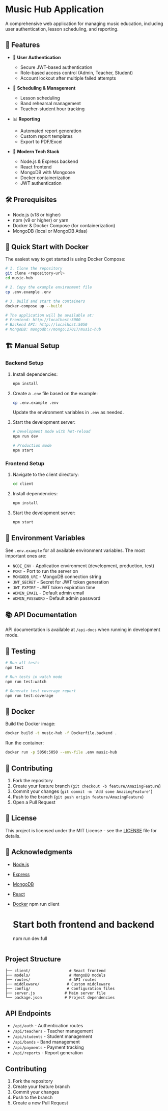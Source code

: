 # Music Hub Application

A comprehensive web application for managing music education, including user authentication, lesson scheduling, and reporting.

## 🌟 Features

- 🔐 **User Authentication**
  - Secure JWT-based authentication
  - Role-based access control (Admin, Teacher, Student)
  - Account lockout after multiple failed attempts

- 📅 **Scheduling & Management**
  - Lesson scheduling
  - Band rehearsal management
  - Teacher-student hour tracking

- 📊 **Reporting**
  - Automated report generation
  - Custom report templates
  - Export to PDF/Excel

- 🚀 **Modern Tech Stack**
  - Node.js & Express backend
  - React frontend
  - MongoDB with Mongoose
  - Docker containerization
  - JWT authentication

## 🛠 Prerequisites

- Node.js (v18 or higher)
- npm (v9 or higher) or yarn
- Docker & Docker Compose (for containerization)
- MongoDB (local or MongoDB Atlas)

## 🚀 Quick Start with Docker

The easiest way to get started is using Docker Compose:

```bash
# 1. Clone the repository
git clone <repository-url>
cd music-hub

# 2. Copy the example environment file
cp .env.example .env

# 3. Build and start the containers
docker-compose up --build

# The application will be available at:
# Frontend: http://localhost:3000
# Backend API: http://localhost:5050
# MongoDB: mongodb://mongo:27017/music-hub
```

## 🏗 Manual Setup

### Backend Setup

1. Install dependencies:
   ```bash
   npm install
   ```

2. Create a `.env` file based on the example:
   ```bash
   cp .env.example .env
   ```
   Update the environment variables in `.env` as needed.

3. Start the development server:
   ```bash
   # Development mode with hot-reload
   npm run dev

   # Production mode
   npm start
   ```

### Frontend Setup

1. Navigate to the client directory:
   ```bash
   cd client
   ```

2. Install dependencies:
   ```bash
   npm install
   ```

3. Start the development server:
   ```bash
   npm start
   ```

## 🔧 Environment Variables

See `.env.example` for all available environment variables. The most important ones are:

- `NODE_ENV` - Application environment (development, production, test)
- `PORT` - Port to run the server on
- `MONGODB_URI` - MongoDB connection string
- `JWT_SECRET` - Secret for JWT token generation
- `JWT_EXPIRE` - JWT token expiration time
- `ADMIN_EMAIL` - Default admin email
- `ADMIN_PASSWORD` - Default admin password

## 📚 API Documentation

API documentation is available at `/api-docs` when running in development mode.

## 🧪 Testing

```bash
# Run all tests
npm test

# Run tests in watch mode
npm run test:watch

# Generate test coverage report
npm run test:coverage
```

## 🐳 Docker

Build the Docker image:

```bash
docker build -t music-hub -f Dockerfile.backend .
```

Run the container:

```bash
docker run -p 5050:5050 --env-file .env music-hub
```

## 🤝 Contributing

1. Fork the repository
2. Create your feature branch (`git checkout -b feature/AmazingFeature`)
3. Commit your changes (`git commit -m 'Add some AmazingFeature'`)
4. Push to the branch (`git push origin feature/AmazingFeature`)
5. Open a Pull Request

## 📄 License

This project is licensed under the MIT License - see the [LICENSE](LICENSE) file for details.

## 🙏 Acknowledgments

- [Node.js](https://nodejs.org/)
- [Express](https://expressjs.com/)
- [MongoDB](https://www.mongodb.com/)
- [React](https://reactjs.org/)
- [Docker](https://www.docker.com/)
   npm run client

   # Start both frontend and backend
   npm run dev:full
   ```

## Project Structure

```
├── client/                 # React frontend
├── models/                 # MongoDB models
├── routes/                 # API routes
├── middleware/            # Custom middleware
├── config/                # Configuration files
├── server.js             # Main server file
└── package.json          # Project dependencies
```

## API Endpoints

- `/api/auth` - Authentication routes
- `/api/teachers` - Teacher management
- `/api/students` - Student management
- `/api/bands` - Band management
- `/api/payments` - Payment tracking
- `/api/reports` - Report generation

## Contributing

1. Fork the repository
2. Create your feature branch
3. Commit your changes
4. Push to the branch
5. Create a new Pull Request 